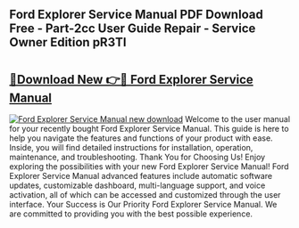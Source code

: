 ## Ford Explorer Service Manual PDF Download Free - Part-2cc User Guide Repair - Service Owner Edition pR3TI

# <h2><a href="http://bc15604.oget.top/?id=Ford+Explorer+Service+Manual">🔗Download New 👉🔴 Ford Explorer Service Manual</a></h2>

[![Ford Explorer Service Manual new download](https://i.imgur.com/5g1atiW.png)](http://bc15604.oget.top/?id=Ford+Explorer+Service+Manual)
Welcome to the user manual for your recently bought Ford Explorer Service Manual. This guide is here to help you navigate the features and functions of your product with ease. Inside, you will find detailed instructions for installation, operation, maintenance, and troubleshooting. Thank You for Choosing Us! Enjoy exploring the possibilities with your new Ford Explorer Service Manual! Ford Explorer Service Manual advanced features include automatic software updates, customizable dashboard, multi-language support, and voice activation, all of which can be accessed and customized through the user interface. Your Success is Our Priority Ford Explorer Service Manual. We are committed to providing you with the best possible experience.
